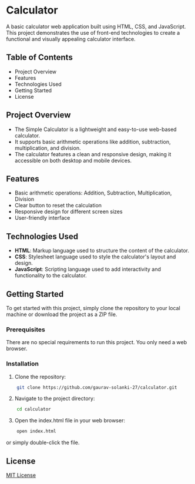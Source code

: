 # Calculator
A basic calculator web application built using HTML, CSS, and JavaScript. This project demonstrates the use of front-end technologies to create a functional and visually appealing calculator interface.

## Table of Contents
- Project Overview
- Features
- Technologies Used
- Getting Started
- License

## Project Overview
- The Simple Calculator is a lightweight and easy-to-use web-based calculator. 
- It supports basic arithmetic operations like addition, subtraction, multiplication, and division. 
- The calculator features a clean and responsive design, making it accessible on both desktop and mobile devices.

## Features
- Basic arithmetic operations: Addition, Subtraction, Multiplication, Division
- Clear button to reset the calculation
- Responsive design for different screen sizes
- User-friendly interface

## Technologies Used
- **HTML**: Markup language used to structure the content of the calculator.
- **CSS**: Stylesheet language used to style the calculator's layout and design.
- **JavaScript**: Scripting language used to add interactivity and functionality to the calculator.

## Getting Started
To get started with this project, simply clone the repository to your local machine or download the project as a ZIP file.

### Prerequisites
There are no special requirements to run this project. You only need a web browser.

### Installation
1. Clone the repository:
```bash
    git clone https://github.com/gaurav-solanki-27/calculator.git
```
2. Navigate to the project directory:
```bash
    cd calculator
```
3. Open the index.html file in your web browser:
```bash
    open index.html
```
or simply double-click the file.

## License
[MIT License](LICENSE.txt)